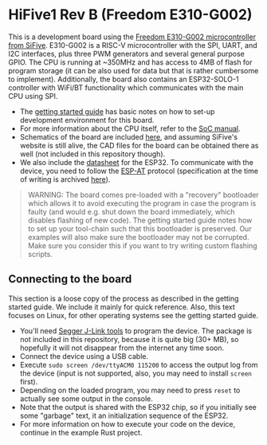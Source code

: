# HiFive1 Rev B  (Freedom E310-G002)

This is a development board using the [Freedom E310-G002 microcontroller from SiFive](https://www.sifive.com/boards/hifive1-rev-b). E310-G002 is a RISC-V microcontroller with the SPI, UART, and I2C interfaces, plus three PWM generators and several general purpose GPIO. The CPU is running at ~350MHz and has access to 4MB of flash for program storage (it can be also used for data but that is rather cumbersome to implement). Additionally, the board also contains an ESP32-SOLO-1 controller with WiFi/BT functionality which communicates with the main CPU using SPI.

 - The [getting started guide](./hifive1b-getting-started-guide_v1.2.pdf) has basic notes on how to set-up development environment for this board.
 - For more information about the CPU itself, refer to the [SoC manual](./fe310-g002-manual-v1p1.pdf).
 - Schematics of the board are included [here](./hifive1-b01-schematics.pdf), and assuming SiFive's website is still alive, the CAD files for the board can be obtained there as well (not included in this repository though).
 - We also include the [datasheet](./esp32-solo-1_datasheet_en.pdf) for the ESP32. To communicate with the device, you need to follow the [ESP-AT](https://github.com/espressif/esp-at) protocol (specification at the time of writing is archived [here](./esp-at-user-guide-en-latest.pdf)).

> WARNING: The board comes pre-loaded with a "recovery" bootloader which allows it to avoid executing the program in case the program is faulty (and would e.g. shut down the board immediately, which disables flashing of new code). The getting started guide notes how to set up your tool-chain such that this bootloader is preserved. Our examples will also make sure the bootloader may not be corrupted. Make sure you consider this if you want to try writing custom flashing scripts.

## Connecting to the board

This section is a loose copy of the process as described in the getting started guide. We include it mainly for quick reference. Also, this text focuses on Linux, for other operating systems see the getting started guide.

 - You'll need [Segger J-Link tools](https://www.segger.com/downloads/jlink/#J-LinkSoftwareAndDocumentationPack) to program the device. The package is not included in this repository, because it is quite big (30+ MB), so hopefully it will not disappear from the internet any time soon.
 - Connect the device using a USB cable.
 - Execute `sudo screen /dev/ttyACM0 115200` to access the output log from the device (input is not supported, also, you may need to install `screen` first).
 - Depending on the loaded program, you may need to press `reset` to actually see some output in the console. 
 - Note that the output is shared with the ESP32 chip, so if you initially see some "garbage" text, it an initialization sequence of the ESP32.
 - For more information on how to execute your code on the device, continue in the example Rust project.